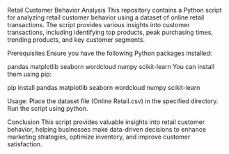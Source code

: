 Retail Customer Behavior Analysis
This repository contains a Python script for analyzing retail customer behavior using a dataset of online retail transactions. The script provides various insights into customer transactions, including identifying top products, peak purchasing times, trending products, and key customer segments.

Prerequisites
Ensure you have the following Python packages installed:

pandas
matplotlib
seaborn
wordcloud
numpy
scikit-learn
You can install them using pip:

pip install pandas matplotlib seaborn wordcloud numpy scikit-learn


Usage: Place the dataset file (Online Retail.csv) in the specified directory.
Run the script using python.

Conclusion
This script provides valuable insights into retail customer behavior, helping businesses make data-driven decisions to enhance marketing strategies, optimize inventory, and improve customer satisfaction.
